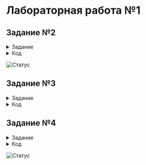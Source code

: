 # Лабораторная работа №1
## Задание №2
<details> <summary>Задание</summary>
  
  ```
  Напишите скрипт на bash, который ожидает ввода с клавиатуры один
аргумент (целое число от 0 до бесконечности), который будет
обозначать число студентов в аудитории. В зависимости от значения
числа нужно вывести разные сообщения.
Соответствие входа и выхода должно быть таким:
  
Вход Выход
  
0 No students
  
1 1 student
  
2 2 students
  
3 3 students
  
4 4 students
  
5 и больше A lot of students
  
  ```
  
</details>

<details> <summary>Код</summary>
  
  ```
#!/bin/bash

while true ; do

    echo 'Enter a number'; read number

    if [ -z $number ]; then
            echo "bye"
            break
    fi

    if [ $number -lt 0 ]; then
        echo "Error. A number less than zero"; break
    fi

    case $number in
        0) echo -e "No students\n" ;;
        1) echo -e "1 student\n" ;;
        [2-4]) echo -e "$number students\n" ;;
        *) echo -e "A lot of students\n"
    esac

done
  ```
  
</details>

![Статус](https://github.com/dif-dif/os_admin_3/blob/master/img/05.09_1.png)

## Задание №3
<details> <summary>Задание</summary>
  
  ```
  Напишите скрипт на bash, который будет определять в какую возрастную группу
попадают пользователи. При запуске скрипт должен вывести сообщение "enter
your name:" и ждать от пользователя ввода имени (используйте read, чтобы
прочитать его). Когда имя введено, то скрипт должен написать "enter your age:"
и ждать ввода возраста (опять нужен read). Когда возраст введен, скрипт пишет
на экран "<Имя>, your group is <группа>", где <группа> определяется на основе
возраста по следующим правилам:
• младше либо равно 16: "child",
• от 17 до 25 (включительно): "youth",
• старше 25: "adult".
После этого скрипт опять выводит сообщение "enter your name:" и всё
начинается по новой. Если в какой-то момент работы скрипта будет введено
пустое имя или возраст 0, то скрипт должен написать на экран "bye" и
закончить свою работу.
  ```
  
 </details>
 
 <details> <summary>Код</summary>
  
  ```
#!/bin/bash

while true; do
    echo 'To exit, press "Enter"'
    echo 'Enter your name: '; read name

    if [ -z $name ]; then
        echo "bye"
        break
    fi

    echo 'Enter your age: '; read age

    if [[ $age -gt 0 ]]; then
        echo "bye"
        break
    elif [[ $age -gt 0 ]]; then
        if [[ $age -le 16 ]]; then
            echo "$name, your group is child"
        elif [ $age -ge 17 ] && [ $age -le 25 ]; then
            echo "$name, your group is youth"
        else
            echo "$name, your group is adult"
        fi
    else
        echo "Error in the number. Try again"
    fi
done
  ```
  ![Статус](https://github.com/dif-dif/os_admin_3/blob/master/img/05.09_2.png)
  
 </details>

## Задание №4
 <details> <summary>Задание</summary>
  
  ```
   Напишите скрипт на bash, который будет искать наибольший общий делитель
(НОД, greatest common divisor, GCD) двух чисел.
После ввода чисел скрипт считает их НОД и выводит на экран
сообщение "GCD is <посчитанное значение>", например, для чисел 15 и 25
это будет "GCD is 5". После этого скрипт опять входит в режим ожидания двух
натуральных чисел. Если в какой-то момент работы пользователь ввел вместо
этого пустую строку, то нужно написать на экран "bye" и закончить свою
работу.
Вычисление НОД несложно реализовать с помощью алгоритма Евклида. Вам
нужно написать функцию gcd, которая принимает на вход два аргумента
(назовем их M и N). Если аргументы равны, то мы нашли НОД -- он
равен M (или N), нужно выводить соответствующее сообщение на экран (см.
выше). Иначе нужно сравнить аргументы между собой. Если M больше N, то
запускаем ту же функцию gcd, но в качестве первого аргумента передаем (M-
N), а в качестве второго N. Если же наоборот, M меньше N, то запускаем
функцию gcd с первым аргументом M, а вторым (N-M).
  ```
   
 </details>
  
 <details> <summary>Код</summary>
  
  ```
   #!/bin/sh


while true ; do
    echo 'Enter two numbers. To exit, press "Enter"'
    read n1 n2

    gcd () {
            remainder=1

            while [ $remainder -gt 0 ]
            do
                remainder=$((n1%n2))
                n1=$n2
                n2=$remainder
            done
            }

    if [ -z $n1 ]; then
        echo "bye"
        break

    else
        gcd $1 $2
        echo "GCD is $n1" 
    fi
done
  ```
   
 </details>

![Статус](https://github.com/dif-dif/os_admin_3/blob/master/img/05.09_3.png)
